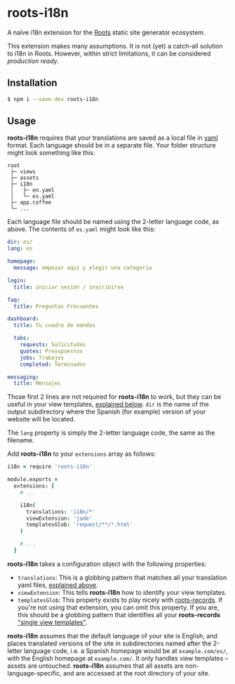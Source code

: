# roots-i18n
A naïve i18n extension for the [Roots](http://roots.cx/) static site generator ecosystem.

This extension makes many assumptions. It is not (yet) a catch-all solution to i18n in Roots. However, within strict limitations, it can be considered _production ready_.

## Installation

```sh
$ npm i --save-dev roots-i18n
```

## Usage

**roots-i18n** requires that your translations are saved as a local file in [yaml](http://yaml.org/) format. Each language should be in a separate file. Your folder structure might look something like this:

```
root
 ├─ views
 ├─ assets
 ├─ i18n
 │   ├─ en.yaml
 │   └─ es.yaml
 ├─ app.coffee
 └─ ...
```

Each language file should be named using the 2-letter language code, as above. The contents of `es.yaml` might look like this:

```yaml
dir: es/
lang: es

homepage:
  message: empezar aquí y elegir una categoría

login:
  title: iniciar sesión / inscribirse

faq:
  title: Preguntas Frecuentes

dashboard:
  title: Tu cuadro de mandos

  tabs:
    requests: Solicitudes
    quotes: Presupuestos
    jobs: Trabajos
    completed: Terminados

messaging:
  title: Mensajes
```

Those first 2 lines are not required for **roots-i18n** to work, but they can be useful in your view templates, [explained below](#). `dir` is the name of the output subdirectory where the Spanish (for example) version of your website will be located.

The `lang` property is simply the 2-letter language code, the same as the filename.

Add **roots-i18n** to your `extensions` array as follows:

```coffeescript
i18n = require 'roots-i18n'

module.exports =
  extensions: [
    # ...

    i18n(
      translations: 'i18n/*'
      viewExtension: 'jade'
      templatesGlob: 'request/**/*.html'
    )

    # ...
  ]
```

**roots-i18n** takes a configuration object with the following properties:

- `translations`: This is a globbing pattern that matches all your translation yaml files, [explained above](#Usage).
- `viewExtension`: This tells **roots-i18n** how to identify your view templates.
- `templatesGlob`: This property exists to play nicely with [roots-records](https://github.com/carrot/roots-records). If you're not using that extension, you can omit this property. If you are, this should be a globbing pattern that identifies all your **roots-records** ["single view templates"](https://github.com/carrot/roots-records#template-and-out).

**roots-i18n** assumes that the default language of your site is English, and places translated versions of the site in subdirectories named after the 2-letter language code, i.e. a Spanish homepage would be at `example.com/es/`, with the English homepage at `example.com/`. It only handles view templates – assets are untouched. **roots-i18n** assumes that all assets are non-language-specific, and are accessed at the root directory of your site.
